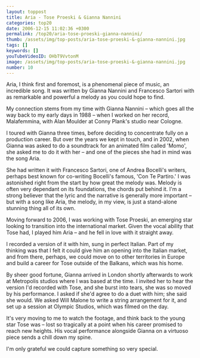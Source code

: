```yaml
---
layout: toppost
title: Aria - Tose Proeski & Gianna Nannini
categories: top20
date: 2006-12-15 11:02:36 +0300
permalink: /top20/aria-tose-proeski-gianna-nannini/
thumb: /assets/img/top-posts/aria-tose-proeski-&-gianna-nannini.jpg
tags: []
keywords: []
youTubeVideoID: OHbT9VvtonM
image: /assets/img/top-posts/aria-tose-proeski-&-gianna-nannini.jpg
number: 10
---
```


Aria, I think first and foremost, is a phenomenal piece of music, an incredible song. It was written by Gianna Nannini and Francesco Sartori with as remarkable and powerful a melody as you could hope to find.

My connection stems from my time with Gianna Nannini – which goes all the way back to my early days in 1988 – when I worked on her record, Malafemmina, with Alan Moulder at Conny Plank's studio near Cologne. 

I toured with Gianna three times, before deciding to concentrate fully on a production career. But over the years we kept in touch, and in 2002, when Gianna was asked to do a soundtrack for an animated film called 'Momo', she asked me to do it with her – and one of the pieces she had in mind was the song Aria.

She had written it with Francesco Sartori, one of Andrea Bocelli's writers, perhaps best known for co-writing Bocelli's famous, 'Con Te Partiro.' I was astonished right from the start by how great the melody was. Melody is often very dependant on its foundations, the chords put behind it. I'm a strong believer that the lyric and the narrative is generally more important – but with a song like Aria, the melody, in my view, is just a stand-alone stunning thing all of its own.

Moving forward to 2006, I was working with Tose Proeski, an emerging star looking to transition into the international market. Given the vocal ability that Tose had, I played him Aria – and he fell in love with it straight away.

I recorded a version of it with him, sung in perfect Italian. Part of my thinking was that I felt it could give him an opening into the Italian market, and from there, perhaps, we could move on to other territories in Europe and build a career for Tose outside of the Balkans, which was his home.

By sheer good fortune, Gianna arrived in London shortly afterwards to work at Metropolis studios where I was based at the time. I invited her to hear the version I'd recorded with Tose, and she burst into tears, she was so moved by his performance. I asked if she'd agree to do a duet with him; she said she would. We asked Will Malone to write a string arrangement for it, and set up a session at Olympic Studios, which was filmed on the day.

It's very moving to me to watch the footage, and think back to the young star Tose was – lost so tragically at a point when his career promised to reach new heights. His vocal performance alongside Gianna on a virtuoso piece sends a chill down my spine. 

I'm only grateful we could capture something so very special.
